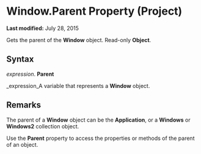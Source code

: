 
# Window.Parent Property (Project)

 **Last modified:** July 28, 2015

Gets the parent of the  **Window** object. Read-only **Object**.

## Syntax

 _expression_. **Parent**

 _expression_A variable that represents a  **Window** object.


## Remarks

The parent of a  **Window** object can be the **Application**, or a **Windows** or **Windows2** collection object.

Use the  **Parent** property to access the properties or methods of the parent of an object.

